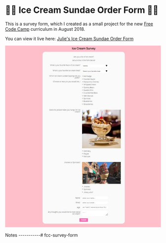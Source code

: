 🍨🍦 Ice Cream Sundae Order Form 🍦🍨
===============

This is a survey form, which I created as a small project for the new [Free Code Camp](https://www.freecodecamp.org/) curriculum in August 2018.

You can view it live here: [Julie's Ice Cream Sundae Order Form](https://jlollis.github.io/fcc-survey-form/)

![screenshot](https://github.com/jlollis/fcc-survey-form/blob/master/screenshot.jpg)

Notes
-----------# fcc-survey-form
